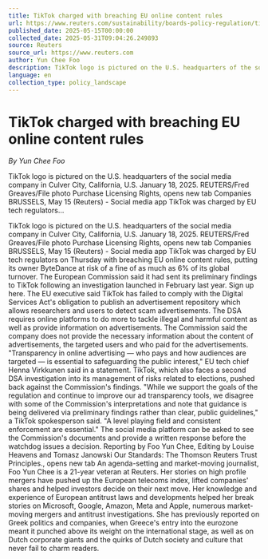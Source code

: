 ```yaml
---
title: TikTok charged with breaching EU online content rules
url: https://www.reuters.com/sustainability/boards-policy-regulation/tiktok-charged-with-breaching-eu-online-content-rules-2025-05-15/
published_date: 2025-05-15T00:00:00
collected_date: 2025-05-31T09:04:26.249893
source: Reuters
source_url: https://www.reuters.com
author: Yun Chee Foo
description: TikTok logo is pictured on the U.S. headquarters of the social media company in Culver City, California, U.S. January 18, 2025. REUTERS/Fred Greaves/File photo Purchase Licensing Rights, opens new tab Companies BRUSSELS, May 15 (Reuters) - Social media app TikTok was charged by EU tech regulators...
language: en
collection_type: policy_landscape
---
```


# TikTok charged with breaching EU online content rules

*By Yun Chee Foo*

TikTok logo is pictured on the U.S. headquarters of the social media company in Culver City, California, U.S. January 18, 2025. REUTERS/Fred Greaves/File photo Purchase Licensing Rights, opens new tab Companies BRUSSELS, May 15 (Reuters) - Social media app TikTok was charged by EU tech regulators...

TikTok logo is pictured on the U.S. headquarters of the social media company in Culver City, California, U.S. January 18, 2025. REUTERS/Fred Greaves/File photo Purchase Licensing Rights, opens new tab Companies BRUSSELS, May 15 (Reuters) - Social media app TikTok was charged by EU tech regulators on Thursday with breaching EU online content rules, putting its owner ByteDance at risk of a fine of as much as 6% of its global turnover. The European Commission said it had sent its preliminary findings to TikTok following an investigation launched in February last year. Sign up here. The EU executive said TikTok has failed to comply with the Digital Services Act's obligation to publish an advertisement repository which allows researchers and users to detect scam advertisements. The DSA requires online platforms to do more to tackle illegal and harmful content as well as provide information on advertisements. The Commission said the company does not provide the necessary information about the content of advertisements, the targeted users and who paid for the advertisements. "Transparency in online advertising — who pays and how audiences are targeted — is essential to safeguarding the public interest," EU tech chief Henna Virkkunen said in a statement. TikTok, which also faces a second DSA investigation into its management of risks related to elections, pushed back against the Commission's findings. "While we support the goals of the regulation and continue to improve our ad transparency tools, we disagree with some of the Commission's interpretations and note that guidance is being delivered via preliminary findings rather than clear, public guidelines," a TikTok spokesperson said. "A level playing field and consistent enforcement are essential." The social media platform can be asked to see the Commission's documents and provide a written response before the watchdog issues a decision. Reporting by Foo Yun Chee, Editing by Louise Heavens and Tomasz Janowski Our Standards: The Thomson Reuters Trust Principles., opens new tab An agenda-setting and market-moving journalist, Foo Yun Chee is a 21-year veteran at Reuters. Her stories on high profile mergers have pushed up the European telecoms index, lifted companies' shares and helped investors decide on their next move. Her knowledge and experience of European antitrust laws and developments helped her break stories on Microsoft, Google, Amazon, Meta and Apple, numerous market-moving mergers and antitrust investigations. She has previously reported on Greek politics and companies, when Greece's entry into the eurozone meant it punched above its weight on the international stage, as well as on Dutch corporate giants and the quirks of Dutch society and culture that never fail to charm readers.